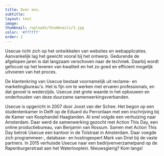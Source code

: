 ```yaml
---
title: Over ons.
subtitle:
layout: text
image:
thumbnail: /uploads/thumbnails/3.jpg
color: '#ffffff'
order: 2
---
```


Usecue richt zich op het ontwikkelen van websites en webapplicaties. Aanvankelijk lag het gewicht vooral bij het ontwerp. Gedurende de afgelopen jaren is dat langzaam verschoven naar de techniek. Daarbij wordt gefocust op het leveren van kwaliteit en het zo goed en efficient mogelijk uitvoeren van het proces.

De klantenkring van Usecue bestaat voornamelijk uit reclame- en marketingbureau's. Het is fijn om te werken met ervaren professionals, en dat gevoel is wederzijds. Usecue ziet grote waarde in het opbouwen en onderhouden van deze duurzame samenwerkingsverbanden.

Usecue is opgericht in 2007 door Joost van der Schee. Het begon op een studentenkamer in Delft op de Eduard du Perronlaan met een inschrijving bij de Kamer van Koophandel Haaglanden. Al snel volgde een verhuizing naar Amsterdam. Daar werd de samenwerking gezocht met Action This Day, een online productiebureau, van Benjamin van Rossum. Samen met Action This Day betrok Usecue een kantoor in de Tolstraat in Amsterdam. Daar voegde zich programmeer-, database- en hostingexpert Mark van Driel bij de vaste partners. In 2015 verhuisde Usecue naar een bedrijvenverzamelpand op de Rapenburgerstraat aan het Waterlooplein. Nieuwsgierig? Kom langs!